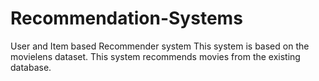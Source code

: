 # Recommendation-Systems
User and Item based Recommender system
This system is based on the movielens dataset. This system recommends movies from the existing database.

